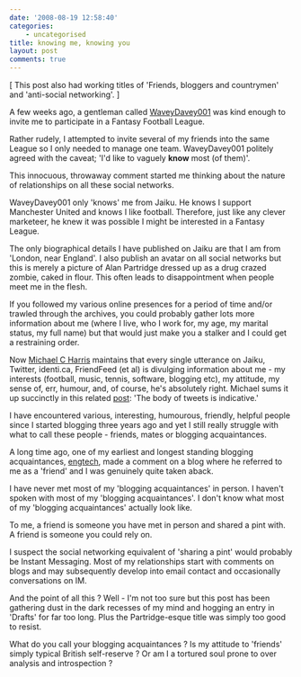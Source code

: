 ```yaml
---
date: '2008-08-19 12:58:40'
categories:
    - uncategorised
title: knowing me, knowing you
layout: post
comments: true
---
```

[ This post also had working titles of 'Friends, bloggers and
countrymen' and 'anti-social networking'. ]

A few weeks ago, a gentleman called
[WaveyDavey001](http://waveydavey001.jaiku.com/) was kind enough to
invite me to participate in a Fantasy Football League.

Rather rudely, I attempted to invite several of my friends into the same
League so I only needed to manage one team. WaveyDavey001 politely
agreed with the caveat; 'I'd like to vaguely **know** most (of them)'.

This innocuous, throwaway comment started me thinking about the nature
of relationships on all these social networks.

WaveyDavey001 only 'knows' me from Jaiku. He knows I support Manchester
United and knows I like football. Therefore, just like any clever
marketeer, he knew it was possible I might be interested in a Fantasy
League.

The only biographical details I have published on Jaiku are that I am
from 'London, near England'. I also publish an avatar on all social
networks but this is merely a picture of Alan Partridge dressed up as a
drug crazed zombie, caked in flour. This often leads to disappointment
when people meet me in the flesh.

If you followed my various online presences for a period of time and/or
trawled through the archives, you could probably gather lots more
information about me (where I live, who I work for, my age, my marital
status, my full name) but that would just make you a stalker and I could
get a restraining order.

Now [Michael C Harris](http://twofishcreative.com/michael/blog/)
maintains that every single utterance on Jaiku, Twitter, identi.ca,
FriendFeed (et al) is divulging information about me - my interests
(football, music, tennis, software, blogging etc), my attitude, my sense
of, err, humour, and, of course, he's absolutely right. Michael sums it
up succinctly in this related
[post](http://twofishcreative.com/michael/blog/2008/04/02/knowing-people):
'The body of tweets is indicative.'

I have encountered various, interesting, humourous, friendly, helpful
people since I started blogging three years ago and yet I still really
struggle with what to call these people - friends, mates or blogging
acquaintances.

A long time ago, one of my earliest and longest standing blogging
acquaintances, [engtech](http://internetducttape.com/), made a comment
on a blog where he referred to me as a 'friend' and I was genuinely
quite taken aback.

I have never met most of my 'blogging acquaintances' in person. I
haven't spoken with most of my 'blogging acquaintances'. I don't know
what most of my 'blogging acquaintances' actually look like.

To me, a friend is someone you have met in person and shared a pint
with. A friend is someone you could rely on.

I suspect the social networking equivalent of 'sharing a pint' would
probably be Instant Messaging. Most of my relationships start with
comments on blogs and may subsequently develop into email contact and
occasionally conversations on IM.

And the point of all this ? Well - I'm not too sure but this post has
been gathering dust in the dark recesses of my mind and hogging an entry
in 'Drafts' for far too long. Plus the Partridge-esque title was simply
too good to resist.

What do you call your blogging acquaintances ? Is my attitude to
'friends' simply typical British self-reserve ? Or am I a tortured soul
prone to over analysis and introspection ?
